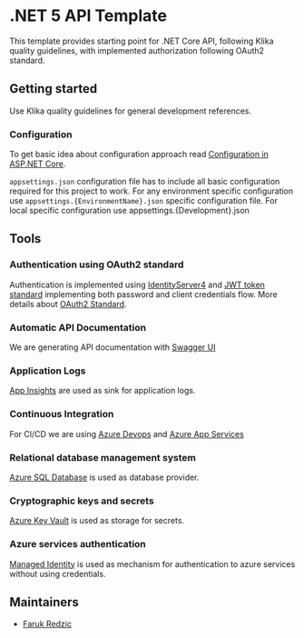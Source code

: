 # .NET 5 API Template
This template provides starting point for .NET Core API, following Klika quality guidelines, with implemented authorization following OAuth2 standard.

## Getting started

Use Klika quality guidelines for general development references.

### Configuration
To get basic idea about configuration approach read [Configuration in ASP.NET Core](https://docs.microsoft.com/en-us/aspnet/core/fundamentals/configuration/?view=aspnetcore-5.0).

`appsettings.json` configuration file has to include all basic configuration required for this project to work. For any environment specific configuration use `appsettings.{EnvironmentName}.json` specific configuration file. For local specific configuration use appsettings.{Development}.json

## Tools

### Authentication using OAuth2 standard
Authentication is implemented using [IdentityServer4](https://identityserver4.readthedocs.io/en/latest/) and [JWT token standard](https://jwt.io/) implementing both password and client credentials flow. More details about [OAuth2 Standard](https://oauth.net/2/).

### Automatic API Documentation
We are generating API documentation with [Swagger UI](https://swagger.io/)

### Application Logs
[App Insights](https://docs.microsoft.com/en-us/azure/azure-monitor/app/app-insights-overview) are used as sink for application logs.

### Continuous Integration
For CI/CD we are using [Azure Devops](https://azure.microsoft.com/en-us/services/devops/) and [Azure App Services](https://azure.microsoft.com/en-us/services/app-service/)

### Relational database management system
[Azure SQL Database](https://azure.microsoft.com/en-us/products/azure-sql/database/) is used as database provider.

### Cryptographic keys and secrets
[Azure Key Vault](https://azure.microsoft.com/en-us/services/key-vault/) is used as storage for secrets.

### Azure services authentication
[Managed Identity](https://docs.microsoft.com/en-us/azure/active-directory/managed-identities-azure-resources/overview) is used as mechanism for authentication to azure services without using credentials.

## Maintainers

- [Faruk Redzic](https://github.com/farukredzic)